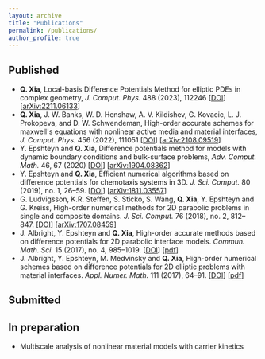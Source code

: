 ```yaml
---
layout: archive
title: "Publications"
permalink: /publications/
author_profile: true
---
```


## Published
<ul> 
	<li>
		<b>Q. Xia</b>, Local-basis Difference Potentials Method for elliptic PDEs in complex geometry, <em>J. Comput. Phys.</em> 488 (2023), 112246 [<a href="https://doi.org/10.1016/j.jcp.2023.112246" target="_blank">DOI</a>] [<a href="https://arxiv.org/abs/2211.06133" target="_blank">arXiv:2211.06133</a>]
	</li>
	<li>
		<b>Q. Xia</b>, J. W. Banks, W. D. Henshaw, A. V. Kildishev, G. Kovacic, L. J. Prokopeva, and D. W. Schwendeman, High-order accurate schemes for maxwell's equations with nonlinear active media and material interfaces, <em>J. Comput. Phys.</em> 456 (2022), 111051 [<a href="https://doi.org/10.1016/j.jcp.2022.111051" target="_blank">DOI</a>] [<a href="https://arxiv.org/abs/2108.09519" target="_blank">arXiv:2108.09519</a>]
	</li>
	<li> 
		Y. Epshteyn and <b>Q. Xia</b>, Difference potentials method for models with dynamic boundary conditions and bulk-surface problems, <em>Adv. Comput. Math.</em> 46, 67 (2020) [<a href="https://doi.org/10.1007/s10444-020-09798-8" target="_blank">DOI</a>] [<a href="https://arxiv.org/abs/1904.08362" target="_blank">arXiv:1904.08362</a>] 
    </li>
	<li> 
	    Y. Epshteyn and <b>Q. Xia</b>, Efficient numerical algorithms based on difference potentials for chemotaxis systems in 3D. <em>J. Sci. Comput.</em>  80 (2019), no. 1, 26–59. [<a href="https://doi.org/10.1007/s10915-019-00928-z" target="_blank">DOI</a>] [<a href="https://arxiv.org/abs/1811.03557" target="_blank">arXiv:1811.03557</a>] 
	</li>
	<li> 
	    G. Ludvigsson, K.R. Steffen, S. Sticko, S. Wang, <b>Q. Xia</b>, Y. Epshteyn and G. Kreiss, High-order numerical methods for 2D parabolic problems in single and composite domains. <em>J. Sci. Comput.</em>  76 (2018), no. 2, 812–847. [<a href="https://dx.doi.org/10.1007/s10915-017-0637-y" target="_blank">DOI</a>] [<a href="https://arxiv.org/abs/1707.08459" target="_blank">arXiv:1707.08459</a>] 
	</li>
	<li> 
	    J. Albright, Y. Epshteyn and <b>Q. Xia</b>, High-order accurate methods based on difference potentials for 2D parabolic interface models. <em>Commun. Math. Sci.</em>  15 (2017), no. 4, 985–1019. [<a href="http://dx.doi.org/10.4310/CMS.2017.v15.n4.a4" target="_blank">DOI</a>] [<a href="http://www.math.utah.edu/~epshteyn/Albright_Epshteyn_Xia_draft.pdf" target="_blank">pdf</a>]
	</li>
	<li> 
		J. Albright, Y. Epshteyn, M. Medvinsky and <b>Q. Xia</b>, High-order numerical schemes based on difference potentials for 2D elliptic problems with material interfaces. <em>Appl. Numer. Math.</em> 111 (2017), 64–91. [<a href="http://dx.doi.org/10.1016/j.apnum.2016.08.017" target="_blank">DOI</a>] [<a href="http://www.math.utah.edu/~epshteyn/APNUM_AEMX.pdf" target="_blank">pdf</a>]
	</li>
</ul>

## Submitted

<ul>
</ul>

## In preparation

<ul>
	<li> 
		Multiscale analysis of nonlinear material models with carrier kinetics
	</li> 
</ul>
